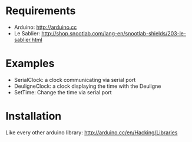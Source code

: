 Requirements
===========

* Arduino: http://arduino.cc
* Le Sablier: http://shop.snootlab.com/lang-en/snootlab-shields/203-le-sablier.html

Examples
========

* SerialClock: a clock communicating via serial port
* DeuligneClock: a clock displaying the time with the Deuligne
* SetTime: Change the time via serial port

Installation
============

Like every other arduino library: http://arduino.cc/en/Hacking/Libraries

